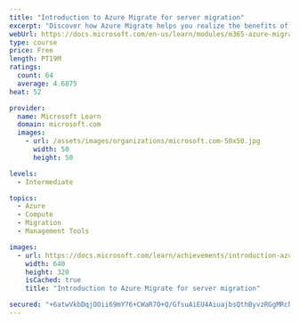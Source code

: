 ```yaml
---
title: "Introduction to Azure Migrate for server migration"
excerpt: "Discover how Azure Migrate helps you realize the benefits of moving your on-premises VMware or Hyper-V server workloads to Azure infrastructure as a service (IaaS). Learn the process for migrating your workload agent-less, all within the hub."
webUrl: https://docs.microsoft.com/en-us/learn/modules/m365-azure-migrate-introduction/
type: course
price: Free
length: PT19M
ratings:
  count: 64
  average: 4.6875
heat: 52

provider:
  name: Microsoft Learn
  domain: microsoft.com
  images:
    - url: /assets/images/organizations/microsoft.com-50x50.jpg
      width: 50
      height: 50

levels:
  - Intermediate

topics:
  - Azure
  - Compute
  - Migration
  - Management Tools

images:
  - url: https://docs.microsoft.com/learn/achievements/introduction-azure-migrate-server-migration-social.png
    width: 640
    height: 320
    isCached: true
    title: "Introduction to Azure Migrate for server migration"

secured: "+6atwVkbDqjOOii69mY76+CWaR7O+Q/GfsuAiEU4AiuajbsQthByvzRGgMRch3nM+LHfnSxpz8qAbPIaOLqTqtI4rnWOu1nk3n6CVWHkQN+Yn4b2AwAKGxzorLGuB1TwMdXjaqM48ldTe9bWAp80XyidCsa24bUsgETit/BtiH/M+u+yfaccQXbeB6sle2Ybv3p3UBZconHrM1v5wtUaKzxIYPXOdISV5qezmKa0eS2q/1FpJG92wBqYoxte2YMSZu1HmMZW37fyN/EJ/+4UtHLqIdLVoD3DTDSnbshtrKSdb06RKedKURg6xvauxS9N416DS+AvNuD2nAiMPGdIQWANQ/Z30i+hsl+W7XrbaegcqISUesHeWFUL6qIDXrGLz91BR3Eq36zoikzvhcEhMw==;d6mp/gUaHk73FbV/M0YRfg=="
---
```


